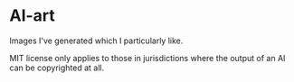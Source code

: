 # AI-art

Images I've generated which I particularly like.

MIT license only applies to those in jurisdictions where the output of an AI can be copyrighted at all.